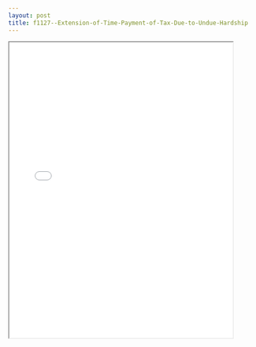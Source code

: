 ```yaml
---
layout: post
title: f1127--Extension-of-Time-Payment-of-Tax-Due-to-Undue-Hardship
---
```


<div class="pdf-container">
<iframe src="/ea//_pdf-2-md/f1127--Extension-of-Time-Payment-of-Tax-Due-to-Undue-Hardship.pdf" height="600" width="90%" allowFullScreen="true"></iframe>
</div>

